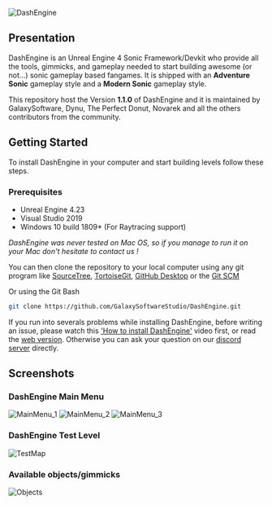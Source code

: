 ![DashEngine](/.github/IMAGES/DashEngine_Banner.png?raw=true "DashEngine")
## Presentation
DashEngine is an Unreal Engine 4 Sonic Framework/Devkit who provide all the tools, gimmicks, and gameplay needed to start building awesome (or not...) sonic gameplay based fangames.
It is shipped with an **Adventure Sonic** gameplay style and a **Modern Sonic** gameplay style.

This repository host the Version **1.1.0** of DashEngine and it is maintained by GalaxySoftware, Dynu, The Perfect Donut, Novarek and all the others contributors from the community.


## Getting Started

To install DashEngine in your computer and start building levels follow these steps.

### Prerequisites
* Unreal Engine 4.23
* Visual Studio 2019
* Windows 10 build 1809* (For Raytracing support)

*DashEngine was never tested on Mac OS, so if you manage to run it on your Mac don't hesitate to contact us !*

You can then clone the repository to your local computer using any git program like [SourceTree](https://www.sourcetreeapp.com/), [TortoiseGit](https://tortoisegit.org/), [GitHub Desktop](https://desktop.github.com/) or the [Git SCM](https://git-scm.com/downloads)

Or using the Git Bash

```sh
git clone https://github.com/GalaxySoftwareStudio/DashEngine.git
```

If you run into severals problems while installing DashEngine, before writing an issue, please watch this ['How to install DashEngine'](https://www.youtube.com/) video first, or read the [web version](http://de.galaxysoftware.rf.gd/documentation/getstarted.html). Otherwise you can ask your question on our [discord server](https://discord.gg/DashEngine) directly.

## Screenshots

### DashEngine Main Menu
![MainMenu_1](/.github/IMAGES/DashEngine_MainMenu1.png?raw=true "MM1")
![MainMenu_2](/.github/IMAGES/DashEngine_MainMenu2.png?raw=true "MM2")
![MainMenu_3](/.github/IMAGES/DashEngine_MainMenu3.png?raw=true "MM3")

### DashEngine Test Level
![TestMap](/.github/IMAGES/DashEngine_TestMap.png?raw=true "TestMap")

### Available objects/gimmicks
![Objects](/.github/IMAGES/DashEngine_Objects.png?raw=true "Objects")
